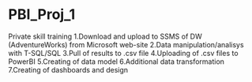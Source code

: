 # PBI_Proj_1
Private skill training 
1.Download and upload to SSMS of DW (AdventureWorks) from Microsoft web-site
2.Data manipulation/analisys with T-SQL/SQL
3.Pull of results to .csv file
4.Uploading of .csv files to PowerBI
5.Creating of data model
6.Additional data transformation
7.Creating of dashboards and design
